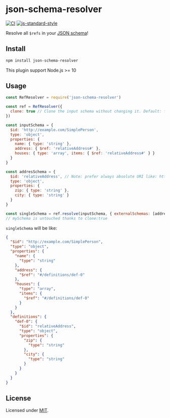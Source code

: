 # json-schema-resolver

[![CI](https://github.com/Eomm/json-schema-resolver/workflows/ci/badge.svg)](https://github.com/Eomm/json-schema-resolver/actions?query=workflow%3Aci)
[![js-standard-style](https://img.shields.io/badge/code%20style-standard-brightgreen.svg?style=flat)](http://standardjs.com/)

Resolve all `$refs` in your [JSON schema](https://json-schema.org/specification.html)!


## Install

```sh
npm install json-schema-resolver
```

This plugin support Node.js >= 10

## Usage

```js
const RefResolver = require('json-schema-resolver')

const ref = RefResolver({
  clone: true // Clone the input schema without changing it. Default: false
})

const inputSchema = {
  $id: 'http://example.com/SimplePerson',
  type: 'object',
  properties: {
    name: { type: 'string' },
    address: { $ref: 'relativeAddress#' },
    houses: { type: 'array', items: { $ref: 'relativeAddress#' } }
  }
}

const addresSchema = {
  $id: 'relativeAddress', // Note: prefer always absolute URI like: http://mysite.com
  type: 'object',
  properties: {
    zip: { type: 'string' },
    city: { type: 'string' }
  }
}

const singleSchema = ref.resolve(inputSchema, { externalSchemas: [addresSchema] })
// mySchema is untouched thanks to clone:true
```

`singleSchema` will be like:

```json
{
  "$id": "http://example.com/SimplePerson",
  "type": "object",
  "properties": {
    "name": {
      "type": "string"
    },
    "address": {
      "$ref": "#/definitions/def-0"
    },
    "houses": {
      "type": "array",
      "items": {
        "$ref": "#/definitions/def-0"
      }
    }
  },
  "definitions": {
    "def-0": {
      "$id": "relativeAddress",
      "type": "object",
      "properties": {
        "zip": {
          "type": "string"
        },
        "city": {
          "type": "string"
        }
      }
    }
  }
}
```

## License

Licensed under [MIT](./LICENSE).
